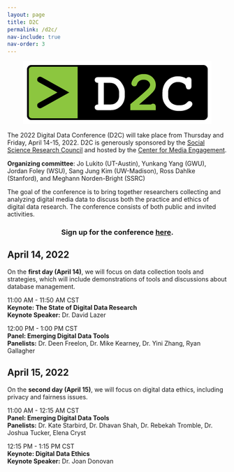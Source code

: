 ```yaml
---
layout: page
title: D2C
permalink: /d2c/
nav-include: true
nav-order: 3
---
```

<p align="center">	
	<img src = "/images/D2C-Logo.png">
</p>


The 2022 Digital Data Conference (D2C) will take place from Thursday and Friday, April 14-15, 2022. D2C is generously sponsored by the [Social Science Research Council](https://www.ssrc.org/) and hosted by the [Center for Media Engagement](https://mediaengagement.org/).

**Organizing committee**: Jo Lukito (UT-Austin), Yunkang Yang (GWU), Jordan Foley (WSU), Sang Jung Kim (UW-Madison), Ross Dahlke (Stanford), and Meghann Norden-Bright (SSRC)

The goal of the conference is to bring together researchers collecting and analyzing digital media data to discuss both the practice and ethics of digital data research. The conference consists of both public and invited activities.  

<center> <h3> <bold> 
Sign up for the conference <a href = "https://www.eventbrite.com/e/digital-data-conference-d2c-registration-291329473297">here</a>. 
</bold></h3> </center>

## April 14, 2022

On the **first day (April 14)**, we will focus on data collection tools and strategies, which will include demonstrations of tools and discussions about database management.  

11:00 AM - 11:50 AM CST  
**Keynote: The State of Digital Data Research**  
**Keynote Speaker:** Dr. David Lazer

12:00 PM - 1:00 PM CST  
**Panel: Emerging Digital Data Tools**  
**Panelists:** Dr. Deen Freelon, Dr. Mike Kearney, Dr. Yini Zhang, Ryan Gallagher  

## April 15, 2022

On the **second day (April 15)**, we will focus on digital data ethics, including privacy and fairness issues.  

11:00 AM - 12:15 AM CST  
**Panel: Emerging Digital Data Tools**  
**Panelists:** Dr. Kate Starbird, Dr. Dhavan Shah, Dr. Rebekah Tromble, Dr. Joshua Tucker, Elena Cryst

12:15 PM - 1:15 PM CST  
**Keynote: Digital Data Ethics**  
**Keynote Speaker:** Dr. Joan Donovan



